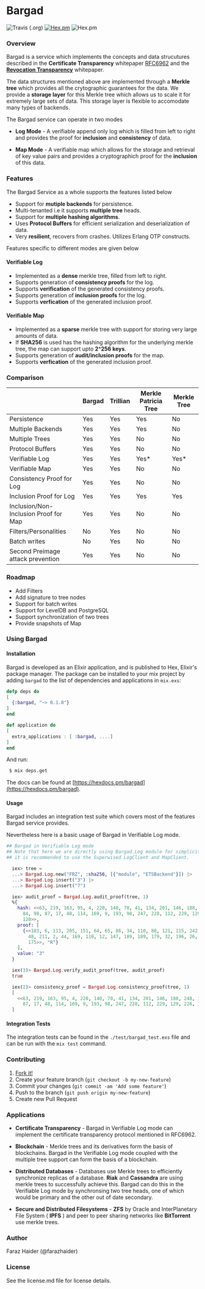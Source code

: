 # Bargad

![Travis (.org)](https://img.shields.io/travis/ZanjeerPlatform/bargad.svg)
[![Hex.pm](https://img.shields.io/hexpm/v/bargad.svg)](https://hex.pm/packages/bargad)
![Hex.pm](https://img.shields.io/hexpm/l/bargad.svg)

### Overview

  Bargad is a service which implements the concepts and data strucutures described in the **Certificate Transparency** whitepaper [RFC6962](https://tools.ietf.org/html/rfc6962) and the [**Revocation Transparency**](https://www.links.org/files/RevocationTransparency.pdf "**Revocation Transparency**") whitepaper.

  The data structures mentioned above are implemented through a **Merkle tree**  which provides all the crytographic guarantees for the data.
  We provide a **storage layer** for this Merkle tree which allows us to scale it for extremely large sets of data. This storage layer is flexible to accomodate many types of backends.

  The Bargad service can operate in two modes
  - **Log Mode** - A verifiable append only log which is filled from left to right and provides the proof for **inclusion** and **consistency** of data.

  - **Map Mode** - A verifiable map which allows for the storage and retrieval of key value pairs and provides a cryptographich proof for the **inclusion** of this data.

### Features

  The Bargad Service as a whole supports the features listed below
  - Support for **mutiple backends** for persistence.
  - Multi-tenanted i.e it supports **multiple tree** heads.
  - Support for **multiple hashing algorithms**.
  - Uses **Protocol Buffers** for efficient serialization and deserialization of data.
  - Very **resilient**, recovers from crashes. Utilizes Erlang OTP constructs.

  Features specific to different modes are given below 

#### Verifiable Log
  - Implemented as a **dense** merkle tree, filled from left to right.
  - Supports generation of **consistency proofs** for the log.
  - Supports **verification** of the generated consistency proofs.
  - Supports generation of **inclusion proofs** for the log.
  - Supports **verfication** of the generated inclusion proof.

#### Verifiable Map
  - Implemented as a **sparse** merkle tree with support for storing very large amounts of data. 
  - If **SHA256** is used has the hashing algorithm for the underlying merkle tree, the map can support upto **2^256 keys**.
  - Supports generation of **audit/inclusion proofs** for the map.
  - Supports **verfication** of the generated inclusion proof.

### Comparison

  |                                       | Bargad | Trillian | Merkle Patricia Tree | Merkle Tree |
  |---------------------------------------|--------|----------|----------------------|-------------|
  | Persistence                           | Yes    | Yes      | Yes                  | No          |
  | Multiple Backends                     | Yes    | Yes      | Yes                  | No          |
  | Multiple Trees                        | Yes    | Yes      | No                   | No          |
  | Protocol Buffers                      | Yes    | Yes      | No                   | No          |
  | Verifiable Log                        | Yes    | Yes      | Yes*                 | Yes*        |
  | Verifiable Map                        | Yes    | Yes      | No                   | No          |
  | Consistency Proof for Log             | Yes    | Yes      | No                   | No          |
  | Inclusion Proof for Log               | Yes    | Yes      | Yes                  | Yes         |
  | Inclusion/Non-Inclusion Proof for Map | Yes    | Yes      | No                   | No          |
  | Filters/Personalities                 | No     | Yes      | No                   | No          |
  | Batch writes                          | No     | Yes      | No                   | No          |
  | Second Preimage attack prevention     | Yes    | Yes      | No                   | No          |


### Roadmap

  -  Add Filters 
  -  Add signature to tree nodes
  -  Support for batch writes
  -  Support for LevelDB and PostgreSQL
  -  Support synchronization of two trees
  -  Provide snapshots of Map

### Using Bargad

#### Installation

  Bargad is developed as an Elixir application, and is published to Hex, Elixir's package manager.
  The package can be installed to your mix project by adding `bargad` to the list of dependencies and applications in `mix.exs`:

  ```elixir
  defp deps do
  [
    {:bargad, "~> 0.1.0"}
  ]
  end
  ```

  ```elixir
  def application do
  [
    extra_applications : [ :bargad, ....]
  ]
  end
  ```

  And run:

  ```bash
   $ mix deps.get 
  ```

  The docs can be found at [https://hexdocs.pm/bargad](https://hexdocs.pm/bargad).

#### Usage

  Bargad includes an integration test suite which covers most of the features Bargad service provides.

  Nevertheless here is a basic usage of Bargad in Verifiable Log mode.

  ```elixir
  ## Bargad in Verifiable Log mode
  ## Note that here we are directly using Bargad.Log module for simplicity, 
  ## it is recommended to use the Superwised LogClient and MapClient.

    iex> tree =
    ...> Bargad.Log.new("FRZ", :sha256, [{"module", "ETSBackend"}]) |>
    ...> Bargad.Log.insert("3") |>
    ...> Bargad.Log.insert("7")

    iex> audit_proof = Bargad.Log.audit_proof(tree, 1)
    %{
      hash: <<63, 219, 163, 95, 4, 220, 140, 70, 41, 134, 201, 146, 188, 248, 117,
        84, 98, 87, 17, 48, 114, 169, 9, 193, 98, 247, 228, 112, 229, 129, 226,
        120>>,
      proof: [
        {<<103, 6, 113, 205, 151, 64, 65, 86, 34, 110, 80, 121, 115, 242, 171, 131,
          48, 211, 2, 44, 169, 110, 12, 147, 189, 189, 179, 32, 196, 26, 220,
          175>>, "R"}
      ],
      value: "3"
    }

    iex(3)> Bargad.Log.verify_audit_proof(tree, audit_proof)
    true

    iex(2)> consistency_proof = Bargad.Log.consistency_proof(tree, 1) 
    [                                                                              
      <<63, 219, 163, 95, 4, 220, 140, 70, 41, 134, 201, 146, 188, 248, 117, 84, 98
        87, 17, 48, 114, 169, 9, 193, 98, 247, 228, 112, 229, 129, 226, 120>>      
    ]
  ```


#### Integration Tests

  The integration tests can be found in the `./test/bargad_test.exs` file and can be run with the `mix test`
  command.

### Contributing

  1. [Fork it!](https://github.com/ZanjeerPlatform/bargad/fork)
  2. Create your feature branch (`git checkout -b my-new-feature`)
  3. Commit your changes (`git commit -am 'Add some feature'`)
  4. Push to the branch (`git push origin my-new-feature`)
  5. Create new Pull Request


### Applications

  - **Certificate Transparency** - Bargad in Verifiable Log mode can implement the certificate transparency protocol mentioned in RFC6962.

  - **Blockchain** - Merkle trees and its derivatives form the basis of blockchains. Bargad in the Verifiable Log mode coupled with the multiple tree support can form the basis of a blockchain.

  - **Distributed Databases** - Databases use Merkle trees to efficiently synchronize replicas of a database. **Riak** and **Cassandra** are using merkle trees to successfully achieve this. Bargad can do this in the Verifiable Log mode by synchronsing two tree heads, one of which would be primary and the other out of date secondary.

  - **Secure and Distributed Filesystems** - **ZFS** by Oracle and  InterPlanetary File System ( **IPFS** ) and peer to peer sharing networks like **BitTorrent** use merkle trees.

### Author

  Faraz Haider (@farazhaider)

### License

  See the license.md file for license details.
